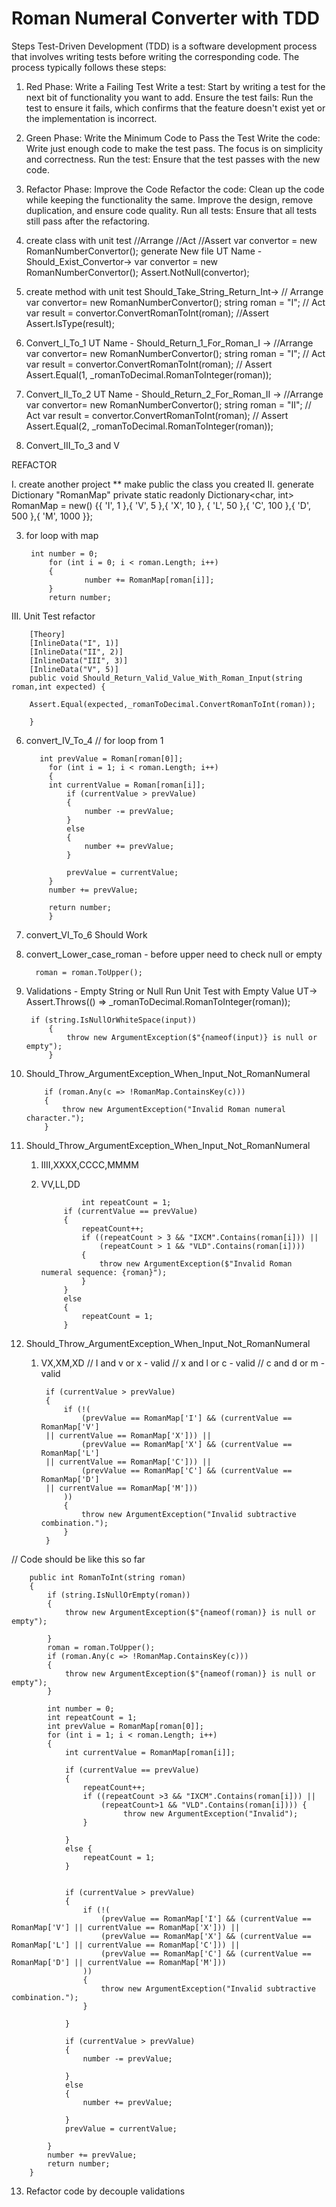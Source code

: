 # Roman Numeral Converter with TDD
Steps
Test-Driven Development (TDD) is a software development process that involves writing tests before writing the corresponding code. The process typically follows these steps:

1. Red Phase: Write a Failing Test
Write a test: Start by writing a test for the next bit of functionality you want to add.
Ensure the test fails: Run the test to ensure it fails, which confirms that the feature doesn't exist yet or the implementation is incorrect.

3. Green Phase: Write the Minimum Code to Pass the Test
Write the code: Write just enough code to make the test pass. The focus is on simplicity and correctness.
Run the test: Ensure that the test passes with the new code.

5. Refactor Phase: Improve the Code
Refactor the code: Clean up the code while keeping the functionality the same. Improve the design, remove duplication, and ensure code quality.
Run all tests: Ensure that all tests still pass after the refactoring.

1. create class with unit test
//Arrange //Act //Assert
var convertor = new RomanNumberConvertor();
generate New file
UT Name - Should_Exist_Convertor-> 
var convertor = new RomanNumberConvertor();
Assert.NotNull(convertor);

2. create method with unit test
Should_Take_String_Return_Int->
// Arrange
var convertor= new RomanNumberConvertor();
string roman = "I";
// Act
var result = convertor.ConvertRomanToInt(roman);
//Assert
Assert.IsType<int>(result);

3. Convert_I_To_1
UT Name -  Should_Return_1_For_Roman_I -> 
//Arrange
var convertor= new RomanNumberConvertor();
string roman = "I";
// Act
var result = convertor.ConvertRomanToInt(roman);
// Assert
Assert.Equal(1, _romanToDecimal.RomanToInteger(roman));

4. Convert_II_To_2
UT Name -  Should_Return_2_For_Roman_II -> 
//Arrange
var convertor= new RomanNumberConvertor();
string roman = "II";
// Act
var result = convertor.ConvertRomanToInt(roman);
// Assert
Assert.Equal(2, _romanToDecimal.RomanToInteger(roman));

5. Convert_III_To_3 and V

REFACTOR

I. create another project
** make public the class you created
II. generate Dictionary "RomanMap"
        private static readonly Dictionary<char, int> 
RomanMap = new()
{{ 'I', 1 },{ 'V', 5 },{ 'X', 10 },
{ 'L', 50 },{ 'C', 100 },{ 'D', 500 },{ 'M', 1000 }};

3. for loop with map
   
		int number = 0;
            for (int i = 0; i < roman.Length; i++)
            {
                    number += RomanMap[roman[i]];
            }
            return number;

III. Unit Test refactor

        [Theory]
        [InlineData("I", 1)]
        [InlineData("II", 2)]
        [InlineData("III", 3)]
        [InlineData("V", 5)]
        public void Should_Return_Valid_Value_With_Roman_Input(string roman,int expected) { 
        
        Assert.Equal(expected,_romanToDecimal.ConvertRomanToInt(roman));
        
        }

6. convert_IV_To_4 // for loop from 1

          int prevValue = Roman[roman[0]];
            for (int i = 1; i < roman.Length; i++)
            {
	        int currentValue = Roman[roman[i]];
                if (currentValue > prevValue)
                {
                    number -= prevValue;
                }
                else
                {
                    number += prevValue;
                }

                prevValue = currentValue;
            }
            number += prevValue;

            return number;
            }

7. convert_VI_To_6
 Should Work

8. convert_Lower_case_roman - before upper need to check null or empty
   
	 	 roman = roman.ToUpper();
   
9. Validations - Empty String or Null
Run Unit Test with Empty Value
UT->  Assert.Throws<ArgumentException>(() => _romanToDecimal.RomanToInteger(roman));

	    if (string.IsNullOrWhiteSpace(input))
            {
                throw new ArgumentException($"{nameof(input)} is null or empty");
            }

10. Should_Throw_ArgumentException_When_Input_Not_RomanNumeral
    
            if (roman.Any(c => !RomanMap.ContainsKey(c)))
            {
                throw new ArgumentException("Invalid Roman numeral character.");
            }

11. Should_Throw_ArgumentException_When_Input_Not_RomanNumeral
	1. IIII,XXXX,CCCC,MMMM
	2. VV,LL,DD
    
	            	int repeatCount = 1;
                if (currentValue == prevValue)
                {
                    repeatCount++;
                    if ((repeatCount > 3 && "IXCM".Contains(roman[i])) ||
                        (repeatCount > 1 && "VLD".Contains(roman[i])))
                    {
                        throw new ArgumentException($"Invalid Roman numeral sequence: {roman}");
                    }
                }
                else
                {
                    repeatCount = 1;
                }

12. Should_Throw_ArgumentException_When_Input_Not_RomanNumeral
    1. VX,XM,XD
// I and v or x - valid
// x and l or c - valid
// c and d or m - valid

            if (currentValue > prevValue)
            {
                if (!(
                    (prevValue == RomanMap['I'] && (currentValue == RomanMap['V'] 
            || currentValue == RomanMap['X'])) ||
                    (prevValue == RomanMap['X'] && (currentValue == RomanMap['L'] 
            || currentValue == RomanMap['C'])) ||
                    (prevValue == RomanMap['C'] && (currentValue == RomanMap['D'] 
            || currentValue == RomanMap['M']))
                ))
                {
                    throw new ArgumentException("Invalid subtractive combination.");
                }
            }

// Code should be like this so far

        public int RomanToInt(string roman)
        {
            if (string.IsNullOrEmpty(roman))
            {
                throw new ArgumentException($"{nameof(roman)} is null or empty");

            }
            roman = roman.ToUpper();
            if (roman.Any(c => !RomanMap.ContainsKey(c)))
            {
                throw new ArgumentException($"{nameof(roman)} is null or empty");
            }

            int number = 0;
            int repeatCount = 1;
            int prevValue = RomanMap[roman[0]];
            for (int i = 1; i < roman.Length; i++)
            {
                int currentValue = RomanMap[roman[i]];

                if (currentValue == prevValue)
                {
                    repeatCount++;
                    if ((repeatCount >3 && "IXCM".Contains(roman[i])) ||
                        (repeatCount>1 && "VLD".Contains(roman[i]))) { 
                             throw new ArgumentException("Invalid");
                    }

                }
                else {
                    repeatCount = 1;
                }


                if (currentValue > prevValue)
                {
                    if (!(
                        (prevValue == RomanMap['I'] && (currentValue == RomanMap['V'] || currentValue == RomanMap['X'])) ||
                        (prevValue == RomanMap['X'] && (currentValue == RomanMap['L'] || currentValue == RomanMap['C'])) ||
                        (prevValue == RomanMap['C'] && (currentValue == RomanMap['D'] || currentValue == RomanMap['M']))
                    ))
                    {
                        throw new ArgumentException("Invalid subtractive combination.");
                    }
             
                }

                if (currentValue > prevValue)
                {
                    number -= prevValue;

                }
                else
                {
                    number += prevValue;

                }
                prevValue = currentValue;

            }
            number += prevValue;
            return number;
        }
13. Refactor code by decouple validations
